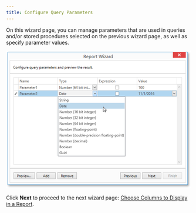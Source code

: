 ```yaml
---
title: Configure Query Parameters
---
```

On this wizard page, you can manage parameters that are used in queries and/or stored procedures selected on the previous wizard page, as well as specify parameter values.

![wpf-report-designer-wizard-configure-query-parameters-set-type](../../../../../../images/Img125627.png)

Click **Next** to proceed to the next wizard page: [Choose Columns to Display in a Report](../../../../../../../interface-elements-for-desktop/articles/report-designer/report-designer-for-wpf/report-wizard/data-bound-report/choose-columns-to-display-in-a-report.md).
